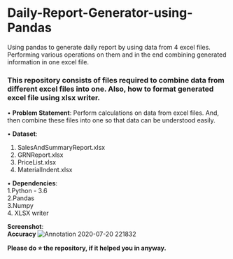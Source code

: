 # Daily-Report-Generator-using-Pandas
Using pandas to generate daily report by using data from 4 excel files. Performing various operations on them and in the end combining generated information in one excel file.


### This repository consists of files required to combine data from different excel files into one. Also, how to format generated excel file using xlsx writer.



• __Problem Statement__:
  Perform calculations on data from excel files. And, then combine these files into one so that data can be understood easily.
  
• __Dataset__:
 
 1. SalesAndSummaryReport.xlsx
 2. GRNReport.xlsx
 3. PriceList.xlsx
 4. MaterialIndent.xlsx
 
• __Dependencies__: <br />
  1.Python - 3.6 <br />
  2.Pandas <br /> 
  3.Numpy <br />
  4. XLSX writer <br />
 
__Screenshot__:<br />
  **Accuracy**
  ![Annotation 2020-07-20 221832](https://user-images.githubusercontent.com/36062668/89626414-03a54900-d8b7-11ea-89dc-fff229c1ab31.png)




**Please do ⭐ the repository, if it helped you in anyway.**
